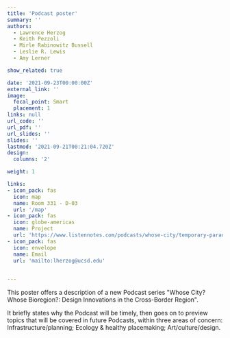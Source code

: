 ```yaml
---
title: 'Podcast poster'
summary: ''
authors: 
  - Lawrence Herzog
  - Keith Pezzoli
  - Mirle Rabinowitz Bussell
  - Leslie R. Lewis
  - Amy Lerner

show_related: true

date: '2021-09-23T00:00:00Z'
external_link: ''
image:
  focal_point: Smart
  placement: 1
links: null
url_code: ''
url_pdf: ''
url_slides: ''
slides: ''
lastmod: '2021-09-21T00:21:04.720Z'
design:
  columns: '2'

weight: 1

links:
- icon_pack: fas
  icon: map
  name: Room 331 - D-03
  url: '/map'
- icon_pack: fas
  icon: globe-americas
  name: Project
  url: 'https://www.listennotes.com/podcasts/whose-city/temporary-paradise-Dk49rIbLsEX/'
- icon_pack: fas
  icon: envelope
  name: Email
  url: 'mailto:lherzog@ucsd.edu'

  
---
```

This poster offers a description of a new Podcast series "Whose City? Whose Bioregion?: Design Innovations in the Cross-Border Region".

It briefly states why the Podcast will be timely, then goes on to preview topics that will be covered in future Podcasts, within three areas of concern:  Infrastructure/planning; Ecology & healthy placemaking;  Art/culture/design.  